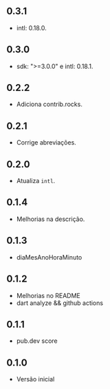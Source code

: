 ## 0.3.1

- intl: 0.18.0.

## 0.3.0

- sdk: ">=3.0.0" e intl: 0.18.1.

## 0.2.2

- Adiciona contrib.rocks.

## 0.2.1

- Corrige abreviações.

## 0.2.0

- Atualiza `intl`.

## 0.1.4

- Melhorias na descrição.

## 0.1.3

- diaMesAnoHoraMinuto

## 0.1.2

- Melhorias no README
- dart analyze && github actions

## 0.1.1

- pub.dev score

## 0.1.0

- Versão inicial
